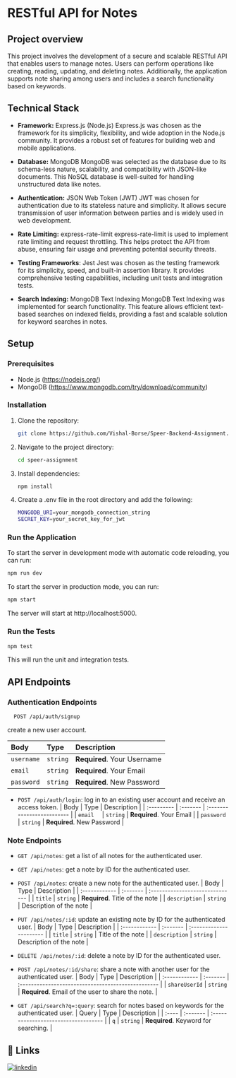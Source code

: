 # RESTful API for Notes

## Project overview
This project involves the development of a secure and scalable RESTful API that enables users to manage notes. Users can perform operations like creating, reading, updating, and deleting notes. Additionally, the application supports note sharing among users and includes a search functionality based on keywords.

## Technical Stack
- **Framework:** Express.js (Node.js)
  Express.js was chosen as the framework for its simplicity, flexibility, and wide adoption in the Node.js community. It provides a robust set of features for building web and mobile applications.
  
- **Database:** MongoDB
  MongoDB was selected as the database due to its schema-less nature, scalability, and compatibility with JSON-like documents. This NoSQL database is well-suited for handling unstructured data like notes.
  
- **Authentication:** JSON Web Token (JWT)
  JWT was chosen for authentication due to its stateless nature and simplicity. It allows secure transmission of user information between parties and is widely used in web development.
  
- **Rate Limiting:** express-rate-limit
  express-rate-limit is used to implement rate limiting and request throttling. This helps protect the API from abuse, ensuring fair usage and preventing potential security threats.
  
- **Testing Frameworks**: Jest
  Jest was chosen as the testing framework for its simplicity, speed, and built-in assertion library. It provides comprehensive testing capabilities, including unit tests and integration tests.
  
- **Search Indexing:** MongoDB Text Indexing
  MongoDB Text Indexing was implemented for search functionality. This feature allows efficient text-based searches on indexed fields, providing a fast and scalable solution for keyword searches in notes.

## Setup
### Prerequisites
- Node.js (https://nodejs.org/)
- MongoDB (https://www.mongodb.com/try/download/community)

### Installation
1. Clone the repository:

   ```bash
   git clone https://github.com/Vishal-Borse/Speer-Backend-Assignment.git
   ```

2. Navigate to the project directory:

   ```bash
   cd speer-assignment
   ```

3. Install dependencies:

   ```bash
   npm install
   ```

4. Create a .env file in the root directory and add the following:

   ```bash
   MONGODB_URI=your_mongodb_connection_string
   SECRET_KEY=your_secret_key_for_jwt
   ```
   
### Run the Application

   To start the server in development mode with automatic code reloading, you can run:
   ```bash
   npm run dev
   ```

   To start the server in production mode, you can run:
   ```bash
   npm start
   ```
The server will start at http://localhost:5000.

### Run the Tests

   ```bash
   npm test
   ```
This will run the unit and integration tests.


## API Endpoints

### Authentication Endpoints

```http
  POST /api/auth/signup
```
 create a new user account.

| Body          | Type     | Description                    |
| :------------ | :------- | :----------------------------- |
| `username`    | `string` | **Required**. Your Username    |
| `email`       | `string` | **Required**. Your Email       |
| `password`    | `string` | **Required**. New Password     |

- `POST /api/auth/login`: log in to an existing user account and receive an access token.
| Body       | Type     | Description                |
| :--------- | :------- | :------------------------- |
| `email  `  | `string` | **Required**. Your Email   |
| `password` | `string` | **Required**. New Password |


### Note Endpoints
- `GET /api/notes`: get a list of all notes for the authenticated user.
- `GET /api/notes`: get a note by ID for the authenticated user.
- `POST /api/notes`: create a new note for the authenticated user.
| Body          | Type     | Description                     |
| :------------ | :------- | :------------------------------ |
| `title`       | `string` | **Required**. Title of the note |
| `description` | `string` | Description of the note         |

- `PUT /api/notes/:id`: update an existing note by ID for the authenticated user.
| Body          | Type     | Description             |
| :------------ | :------- | :---------------------- |
| `title`       | `string` | Title of the note       |
| `description` | `string` | Description of the note |

- `DELETE /api/notes/:id`: delete a note by ID for the authenticated user.
- `POST /api/notes/:id/share`: share a note with another user for the authenticated user.
| Body          | Type     | Description                                        |
| :------------ | :------- | :------------------------------------------------- |
| `shareUserId` | `string` | **Required**. Email of the user to share the note. |
- `GET /api/search?q=:query`: search for notes based on keywords for the authenticated user.
| Query | Type     | Description                          |
| :---- | :------- | :----------------------------------- |
| `q`   | `string` | **Required**. Keyword for searching. |



## 🔗 Links

[![linkedin](https://img.shields.io/badge/linkedin-0A66C2?style=for-the-badge&logo=linkedin&logoColor=white)](https://www.linkedin.com/in/vishal-borse-971241212/)


